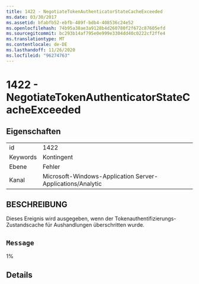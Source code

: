 ```yaml
---
title: 1422 - NegotiateTokenAuthenticatorStateCacheExceeded
ms.date: 03/30/2017
ms.assetid: bfabfb52-ebfb-489f-bdb4-408536c24e52
ms.openlocfilehash: 74b95a38ae3a9128b4d260780f2f672c87605efd
ms.sourcegitcommit: bc293b14af795e0e999e3304dd40c0222cf2ffe4
ms.translationtype: MT
ms.contentlocale: de-DE
ms.lasthandoff: 11/26/2020
ms.locfileid: "96274763"
---
```

# <a name="1422---negotiatetokenauthenticatorstatecacheexceeded"></a>1422 - NegotiateTokenAuthenticatorStateCacheExceeded

## <a name="properties"></a>Eigenschaften  
  
|||  
|-|-|  
|id|1422|  
|Keywords|Kontingent|  
|Ebene|Fehler|  
|Kanal|Microsoft-Windows-Application Server-Applications/Analytic|  
  
## <a name="description"></a>BESCHREIBUNG  

 Dieses Ereignis wird ausgegeben, wenn der Tokenauthentifizierungs-Zustandscache für Aushandlungen überschritten wurde.  
  
## <a name="message"></a>`Message`  

 1%  
  
## <a name="details"></a>Details
